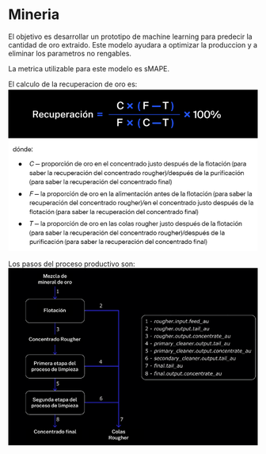 # Mineria
El objetivo es desarrollar un prototipo de machine learning para predecir la cantidad de oro extraido. Este modelo ayudara a optimizar la produccion y a eliminar los parametros no rengables.

La metrica utilizable para este modelo es sMAPE.

El calculo de la recuperacion de oro es:
![Alt text](image.png)

Los pasos del proceso productivo son:
![Alt text](image-1.png)

